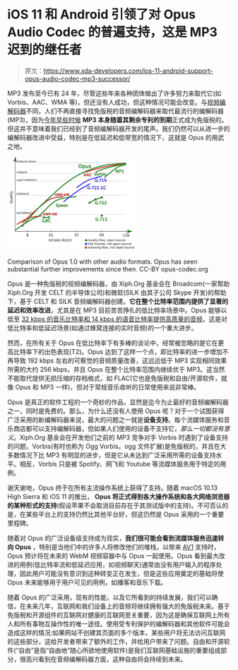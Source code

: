 # iOS 11 和 Android 引领了对 Opus Audio Codec 的普遍支持，这是 MP3 迟到的继任者

> 原文：<https://www.xda-developers.com/ios-11-android-support-opus-audio-codec-mp3-successor/>

MP3 发布至今已有 24 年，尽管这些年来各种团体做出了许多努力来取代它(如 Vorbis、AAC、WMA 等)，但还没有人成功，但这种情况可能会改变。与[视频编解码器](https://www.xda-developers.com/av1-future-video-codecs-google-hevc/)不同，人们不再直接寻找免版税的音频编解码器来取代最流行的编解码器(MP3)，因为[今年早些时候](https://www.iis.fraunhofer.de/en/ff/amm/prod/audiocodec/audiocodecs/mp3.html) **MP3 本身随着其剩余专利的到期**正式成为免版税的。但这并不意味着我们已经到了音频编解码器开发的尾声。我们仍然可以从进一步的编解码器改进中受益，特别是在低延迟和低带宽的情况下，这就是 Opus 的用武之地。

 <picture>![Opus 1.0 Quality Comparison against MP3, AAC, AMR-WB, Vorbis, and more](img/fb2fe52e147864b2f37ac4b6fb4cd871.png)</picture> 

Comparison of Opus 1.0 with other audio formats. Opus has seen substantial further improvements since then. CC-BY opus-codec.org

Opus 是一种免版税的视频编解码器，由 Xiph.Org 基金会在 Broadcom(一家帮助 Xiph.Org 开发 CELT 的半导体公司)和微软(SILK 由其子公司 Skype 开发)的帮助下，基于 CELT 和 SILK 音频编解码器创建。**它在整个比特率范围内提供了显著的延迟和效率改进**，尤其是在 MP3 目前苦苦挣扎的低比特率场景中。Opus 能够以低至 [32 kbps 的音乐比特率和 14 kbps 的语音比特率提供高质量的音频](https://www.xda-developers.com/opus-codec-high-quality-audio-32-kbps/)，这是对低比特率和低延迟场景(如通过蜂窝连接的实时音频)的一个重大进步。

然而，在所有关于 Opus 在低比特率下有多棒的谈论中，经常被忽略的是它在更高比特率下的出色表现(T2)。Opus 达到了这样一个点，即比特率的进一步增加不再导致 192 kbps 左右的可察觉的音频质量改善，这远远低于 MP3 实现相同效果所需的大约 256 kbps，并且 Opus 在整个比特率范围内继续优于 MP3。这当然不能取代提供无损压缩的存档格式，如 FLAC(它也是免版税和自由/开源软件，就像 Opus 和 MP3 一样)，但对于常规音乐收听的日常使用来说非常棒。

Opus 是真正的软件工程的一个奇妙的作品，显然是迄今为止最好的音频编解码器之一，同时是免费的。那么，为什么还没有人使用 Opus 呢？对于一个试图获得广泛采用的新编解码器来说，最大的问题之一就是**设备支持**。每个流媒体服务和音乐商店都可以支持编解码器，但如果人们使用的设备不支持它，*那么一切都没有意义*。Xiph.Org 基金会在开发他们之前的 MP3 竞争对手 Vorbis 时遇到了设备支持的问题。Vorbis(有时也称为 Ogg Vorbis。ogg 文件扩展)是免版税的，并且在大多数情况下比 MP3 有明显的进步，但是它从未达到广泛采用所需的设备支持水平。相反，Vorbis 只是被 Spotify、网飞和 Youtube 等流媒体服务用于特定的用例。

谢天谢地，Opus 终于在所有主流操作系统上获得了支持。随着 macOS 10.13 High Sierra 和 iOS 11 的推出， **Opus 将正式得到各大操作系统和各大网络浏览器的某种形式的支持**(假设苹果不会取消目前存在于其测试版中的支持)。不可否认的是，在某些平台上的支持仍然比其他平台好，但这仍然是 Opus 采用的一个重要里程碑。

随着对 Opus 的广泛设备级支持成为现实，**我们很可能会看到流媒体服务迅速转向 Opus** ，特别是当他们中的许多人将修改他们的堆栈，以带来 [AV1](https://www.xda-developers.com/av1-future-video-codecs-google-hevc/) 支持时，Opus 预计将在未来的 WebM 视频容器中与 Opus 一起使用。Opus 看到最大改进的用例(低比特率流和低延迟应用，如视频聊天)通常由没有用户输入的程序处理，因此用户可能没有意识到这种转变正在发生，但是这些应用奠定的基础将使 Opus 未来能够用于用户可见的用例，如播客和音乐下载。

随着 Opus 的广泛采用，现有的性能，以及它所看到的持续发展，我们可以确信，在未来几年，互联网和我们设备上的音频将继续拥有强大的免版税未来。基于免版税和开源组件的互联网对健康的互联网至关重要，因为这是确保互联网上所有人和所有事物互操作性的唯一途径。使用受专利保护的编解码器和其他软件可能会造成这样的情况:如果网站不创建其页面的多个版本，某些用户将无法访问互联网的这些部分，这给开发者带来了额外的工作，并给用户带来了问题。自由和开源软件(“自由”是指“自由地”随心所欲地使用软件)是我们互联网基础设施的重要组成部分，很高兴看到在音频编解码器方面，这种自由将会持续到未来。